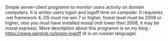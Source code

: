 Simple server-client programm to monitor users activity on domain computers. It is writes users logon and logoff time on computer. 
It requieres .net framework 4. OS must me win 7 or higher, forest level must be 2008 or higher, olso you must have installed mssql (not lower then 2008, it may be mssql express).
More desctiption about this programm is on my blog - https://www.sanglyb.ru/logon-logoff (it is on russian language).

